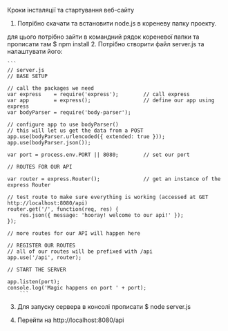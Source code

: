 Кроки інсталяції та стартування веб-сайту

1. Потрібно скачати та встановити node.js в кореневу папку проекту.

для цього потрібно зайти в командний рядок кореневої папки та прописати там $ npm install
2. Потрібно створити файл server.js та налаштувати його:

    ```
    // server.js
    // BASE SETUP

    // call the packages we need
    var express    = require('express');        // call express
    var app        = express();                 // define our app using express
    var bodyParser = require('body-parser');

    // configure app to use bodyParser()
    // this will let us get the data from a POST
    app.use(bodyParser.urlencoded({ extended: true }));
    app.use(bodyParser.json());

    var port = process.env.PORT || 8080;        // set our port

    // ROUTES FOR OUR API

    var router = express.Router();              // get an instance of the express Router

    // test route to make sure everything is working (accessed at GET http://localhost:8080/api)
    router.get('/', function(req, res) {
        res.json({ message: 'hooray! welcome to our api!' });   
    });

    // more routes for our API will happen here

    // REGISTER OUR ROUTES
    // all of our routes will be prefixed with /api
    app.use('/api', router);

    // START THE SERVER

    app.listen(port);
    console.log('Magic happens on port ' + port);
        ```
3. Для запуску сервера в консолі прописати $ node server.js

4. Перейти на http://localhost:8080/api
